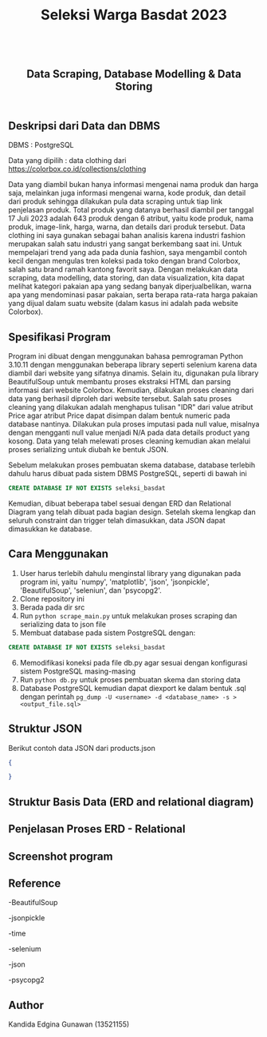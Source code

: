 <h1 align="center">
  <br>
  Seleksi Warga Basdat 2023
  <br>
  <br>
</h1>

<h2 align="center">
  <br>
  Data Scraping, Database Modelling & Data Storing
  <br>
  <br>
</h2>

## Deskripsi dari Data dan DBMS
DBMS : PostgreSQL

Data yang dipilih : data clothing dari https://colorbox.co.id/collections/clothing

Data yang diambil bukan hanya informasi mengenai nama produk dan harga saja, melainkan juga informasi mengenai warna, kode produk, dan detail dari produk sehingga dilakukan pula data scraping untuk tiap link penjelasan produk. Total produk yang datanya berhasil diambil per tanggal 17 Juli 2023 adalah 643 produk dengan 6 atribut, yaitu kode produk, nama produk, image-link, harga, warna, dan details dari produk tersebut. 
Data clothing ini saya gunakan sebagai bahan analisis karena industri fashion merupakan salah satu industri yang sangat berkembang saat ini. Untuk mempelajari trend yang ada pada dunia fashion, saya mengambil contoh kecil dengan mengulas tren koleksi pada toko dengan brand Colorbox, salah satu brand ramah kantong favorit saya. Dengan melakukan data scraping, data modelling, data storing, dan data visualization, kita dapat melihat kategori pakaian apa yang sedang banyak diperjualbelikan, warna apa yang mendominasi pasar pakaian, serta berapa rata-rata harga pakaian yang dijual dalam suatu website (dalam kasus ini adalah pada website Colorbox).


## Spesifikasi Program
Program ini dibuat dengan menggunakan bahasa pemrograman Python 3.10.11 dengan menggunakan beberapa library seperti selenium karena data diambil dari website yang sifatnya dinamis. Selain itu, digunakan pula library BeautifulSoup untuk membantu proses ekstraksi HTML dan parsing informasi dari website Colorbox. Kemudian, dilakukan proses cleaning dari data yang berhasil diproleh dari website tersebut. Salah satu proses cleaning yang dilakukan adalah menghapus tulisan "IDR" dari value atribut Price agar atribut Price dapat disimpan dalam bentuk numeric pada database nantinya. Dilakukan pula proses imputasi pada null value, misalnya dengan mengganti null value menjadi N/A pada data details product yang kosong. Data yang telah melewati proses cleaning kemudian akan melalui proses serializing untuk diubah ke bentuk JSON. 

Sebelum melakukan proses pembuatan skema database, database terlebih dahulu harus dibuat pada sistem DBMS PostgreSQL, seperti di bawah ini

```sql
CREATE DATABASE IF NOT EXISTS seleksi_basdat
```
Kemudian, dibuat beberapa tabel sesuai dengan ERD dan Relational Diagram yang telah dibuat pada bagian design. Setelah skema lengkap dan seluruh constraint dan trigger telah dimasukkan, data JSON dapat dimasukkan ke database.

## Cara Menggunakan
1. User harus terlebih dahulu menginstal library yang digunakan pada program ini, yaitu `numpy', 'matplotlib', 'json', 'jsonpickle', 'BeautifulSoup', 'seleniun', dan 'psycopg2'.
2. Clone repository ini
3. Berada pada dir src
4. Run `python scrape_main.py` untuk melakukan proses scraping dan serializing data to json file
5. Membuat database pada sistem PostgreSQL dengan:
```sql
CREATE DATABASE IF NOT EXISTS seleksi_basdat
```
6. Memodifikasi koneksi pada file db.py agar sesuai dengan konfigurasi sistem PostgreSQL masing-masing
7. Run `python db.py` untuk proses pembuatan skema dan storing data
8. Database PostgreSQL kemudian dapat diexport ke dalam bentuk .sql dengan perintah
   `pg_dump -U <username> -d <database_name> -s > <output_file.sql>`

   
## Struktur JSON
Berikut contoh data JSON dari products.json
```json
{

}


```

## Struktur Basis Data (ERD and relational diagram)
## Penjelasan Proses ERD - Relational 
## Screenshot program
## Reference
-BeautifulSoup

-jsonpickle

-time

-selenium

-json

-psycopg2

## Author
Kandida Edgina Gunawan (13521155)
